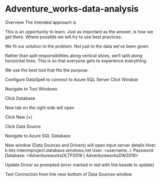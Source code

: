 # Adventure_works-data-analysis
Overview 
The intended approach is 

This is an opportunity to learn. Just as important as the answer, is how we get there. Where possible we will try to use best practices.

We fit our solution to the problem. Not just to the data we’ve been given.

Rather than split responsibilities along vertical slices, we’ll split along horizontal lines. This is so that everyone gets to experience everything.

We use the best tool that fits the purpose.



Configure DataSpell to connect to Azure SQL Server
Click Window

Navigate to Tool Windows

Click Database

New tab on the right side will open

Click New (+)

Click Data Source

Navigate to Azure SQL Database

New window (Data Sources and Drivers) will open input server details
Host: k-bts-interimproject.database.windows.net
User: <username..> 
Password: <password>
Database: <AdventureworksOLTP2019 | AdventureworksDW2019>

Update Driver as prompted (error marked in red with link beside to update)

Test Connection from link near bottom of Data Sources window.
